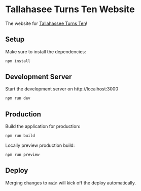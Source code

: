 # Tallahasee Turns Ten Website

The website for [Tallahassee Turns Ten](https://tallahaseeturnsten.com)!

## Setup

Make sure to install the dependencies:

```bash
npm install
```

## Development Server

Start the development server on http://localhost:3000

```bash
npm run dev
```

## Production

Build the application for production:

```bash
npm run build
```

Locally preview production build:

```bash
npm run preview
```

## Deploy

Merging changes to `main` will kick off the deploy automatically.
